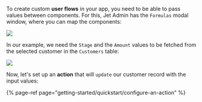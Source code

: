 To create custom **user flows** in your app, you need to be able to pass values between components. For this, Jet Admin has the `Formulas` modal window, where you can map the components:

![](https://gblobscdn.gitbook.com/assets%2F-LQ08RFAKZvFADEiXKFy%2F-MibVvskqBYKMjIK3SFW%2F-Mibc7lUHF6PCHCEhazj%2FScreenshot%20%2831%29.png?alt=media&token=1236731f-09f7-4b3b-ac24-6f603f28ee58)

In our example, we need the `Stage` and the `Amount` values to be fetched from the selected customer in the `Customers` table:

![](https://gblobscdn.gitbook.com/assets%2F-LQ08RFAKZvFADEiXKFy%2F-MibVvskqBYKMjIK3SFW%2F-MibazUBpPedmENaLv_s%2FQuickstart-components7.gif?alt=media&token=9670aa47-1299-418a-bdd0-e3dda16636c7)

Now, let's set up an **action** that will `update` our customer record with the input values:

{% page-ref page="getting-started/quickstart/configure-an-action" %}

